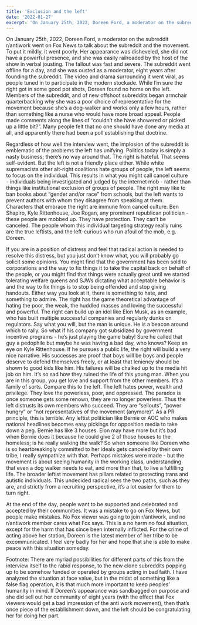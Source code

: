 ```yaml
---
title: 'Exclusion and the left'
date: '2022-01-27'
excerpt: 'On January 25th, 2022, Doreen Ford, a moderator on the subreddit r/antiwork went on Fox News to talk about the subreddit and the movement.  To put it mildly, it went poorly.'
---
```


On January 25th, 2022, Doreen Ford, a moderator on the subreddit r/antiwork went on Fox News to talk about the subreddit and the movement.  To put it mildly, it went poorly.  Her appearance was disheveled, she did not have a powerful presence, and she was easily railroaded by the host of the show in verbal jousting.  The fallout was fast and severe.  The subreddit went offline for a day, and she was ousted as a moderator, eight years after founding the subreddit.  The video and drama surrounding it went viral, as people tuned in to participate in the modern stockade.  While I’m sure the right got in some good pot shots, Doreen found no home on the left.  Members of the subreddit, and of new offshoot subreddits began armchair quarterbacking why she was a poor choice of representative for the movement because she’s a dog-walker and works only a few hours, rather than something like a nurse who would have more broad appeal.  People made comments along the lines of “couldn’t she have showered or picked up a little bit?”.  Many people felt that no one should have done any media at all, and apparently there had been a poll establishing that doctrine.

Regardless of how well the interview went, the implosion of the subreddit is emblematic of the problems the left has unifying.  Politics today is simply a nasty business; there’s no way around that.  The right is hateful.  That seems self-evident.  But the left is not a friendly place either.  While white supremacists other alt-right coalitions hate groups of people, the left seems to focus on the individual.  This results in what you might call cancel culture - individuals being investigated and judged by the internet mob - rather than things like institutional exclusion of groups of people.  The right may like to ban books about “gender and/or race” from schools, but the left wants to prevent authors with whom they disagree from speaking at them.  Characters that embrace the right are immune from cancel culture.  Ben Shapiro, Kyle Rittenhouse, Joe Rogan, any prominent republican politician - these people are mobbed up.  They have protection.  They can’t be canceled.  The people whom this individual targeting strategy really ruins are the true leftists, and the left-curious who run afoul of the mob, e.g. Doreen.

If you are in a position of distress and feel that radical action is needed to resolve this distress, but you just don’t know what, you will probably go solicit some opinions.  You might find that the government has been sold to corporations and the way to fix things it to take the capital back on behalf of the people, or you might find that things were actually great until we started tolerating welfare queens and SJWs dictating what acceptable behavior is and the way to fix things is to stop being offended and stop giving handouts.  Either way you look at it, there is something to hate, and something to admire.  The right has the game theoretical advantage of hating the poor, the weak, the huddled masses and loving the successful and powerful.  The right can build up an idol like Elon Musk, as an example, who has built multiple successful companies and regularly dunks on regulators.  Say what you will, but the man is unique.  He is a beacon around which to rally.  So what if his company got subsidized by government incentive programs - he’s just playing the game baby!  Sure he called that guy a pedophile but maybe he was having a bad day, who knows?  Keep an eye on Kyle Rittenhouse.  If he pursues a public life, the right will build a very nice narrative.  His successes are proof that boys will be boys and people deserve to defend themselves freely, or at least that leniency should be shown to good kids like him.  His failures will be chalked up to the media hit job on him.  It’s so sad how they ruined the life of this young man.  When you are in this group, you get love and support from the other members.  It’s a family of sorts.  Compare this to the left.  The left hates power, wealth and privilege.  They love the powerless, poor, and oppressed.  The paradox is once someone gets some renown, they are no longer powerless.  Thus the left distrusts its own members who succeed.  They are “sellouts”, “power hungry” or “not representatives of the movement (anymore)”.  As a PR principle, this is terrible.  Any leftist politician like Bernie or AOC who makes national headlines becomes easy pickings for opposition media to take down a peg.  Bernie has like 3 houses.  Elon may have more but it’s bad when Bernie does it because he could give 2 of those houses to the homeless; is he really walking the walk?  So when someone like Doreen who is so heartbreakingly committed to her ideals gets canceled by their own tribe, I really sympathize with that.  Perhaps mistakes were made - but the movement is about seeing humanity in the working class, understanding that even a dog walker needs to eat, and more than that, to live a fulfilling life.  The broader leftist movement has pillars related to protecting trans and autistic individuals.  This undecided radical sees the two paths, such as they are, and strictly from a recruiting perspective, it’s a lot easier for them to turn right.  

At the end of the day, people want to be supported and celebrated and accepted by their communities.  It was a mistake to go on Fox News, but people make mistakes.  No Fox viewer was going to join r/antiwork, and no r/antiwork member cares what Fox says.  This is a no harm no foul situation, except for the harm that has since been internally inflicted.  For the crime of acting above her station, Doreen is the latest member of her tribe to be excommunicated.  I feel very badly for her and hope that she is able to make peace with this situation someday.

Footnote: There are myriad possibilities for different parts of this from the interview itself to the rabid response, to the new clone subreddits popping up to be somehow funded or operated by groups acting in bad faith.  I have analyzed the situation at face value, but in the midst of something like a false flag operation, it is that much more important to keep peoples’ humanity in mind.  If Doreen’s appearance was sandbagged on purpose and she did sell out her community of eight years (with the effect that Fox viewers would get a bad impression of the anti work movement), then that’s once piece of the establishment down, and the left should be congratulating her for doing her part.
